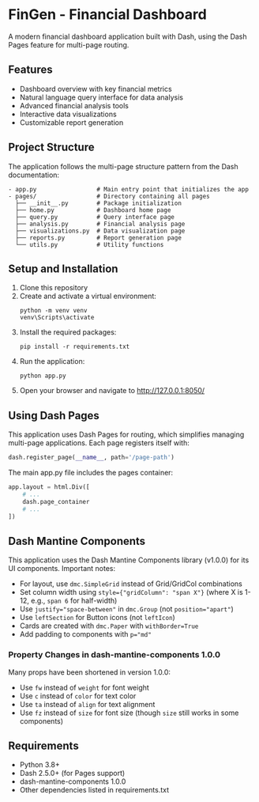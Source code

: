 # FinGen - Financial Dashboard

A modern financial dashboard application built with Dash, using the Dash Pages feature for multi-page routing.

## Features

- Dashboard overview with key financial metrics
- Natural language query interface for data analysis
- Advanced financial analysis tools
- Interactive data visualizations
- Customizable report generation

## Project Structure

The application follows the multi-page structure pattern from the Dash documentation:

```
- app.py                 # Main entry point that initializes the app
- pages/                 # Directory containing all pages
  ├── __init__.py        # Package initialization
  ├── home.py            # Dashboard home page
  ├── query.py           # Query interface page
  ├── analysis.py        # Financial analysis page
  ├── visualizations.py  # Data visualization page
  ├── reports.py         # Report generation page
  └── utils.py           # Utility functions
```

## Setup and Installation

1. Clone this repository
2. Create and activate a virtual environment:
   ```
   python -m venv venv
   venv\Scripts\activate
   ```
3. Install the required packages:
   ```
   pip install -r requirements.txt
   ```
4. Run the application:
   ```
   python app.py
   ```
5. Open your browser and navigate to http://127.0.0.1:8050/

## Using Dash Pages

This application uses Dash Pages for routing, which simplifies managing multi-page applications. Each page registers itself with:

```python
dash.register_page(__name__, path='/page-path')
```

The main app.py file includes the pages container:

```python
app.layout = html.Div([
    # ...
    dash.page_container
    # ...
])
```

## Dash Mantine Components

This application uses the Dash Mantine Components library (v1.0.0) for its UI components. Important notes:

- For layout, use `dmc.SimpleGrid` instead of Grid/GridCol combinations
- Set column width using `style={"gridColumn": "span X"}` (where X is 1-12, e.g., `span 6` for half-width)
- Use `justify="space-between"` in `dmc.Group` (not `position="apart"`)
- Use `leftSection` for Button icons (not `leftIcon`)
- Cards are created with `dmc.Paper` with `withBorder=True`
- Add padding to components with `p="md"`

### Property Changes in dash-mantine-components 1.0.0

Many props have been shortened in version 1.0.0:
- Use `fw` instead of `weight` for font weight
- Use `c` instead of `color` for text color
- Use `ta` instead of `align` for text alignment
- Use `fz` instead of `size` for font size (though `size` still works in some components)

## Requirements

- Python 3.8+
- Dash 2.5.0+ (for Pages support)
- dash-mantine-components 1.0.0
- Other dependencies listed in requirements.txt 